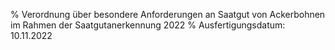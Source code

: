 % Verordnung über besondere Anforderungen an Saatgut von Ackerbohnen im Rahmen der Saatgutanerkennung 2022
% Ausfertigungsdatum: 10.11.2022
 